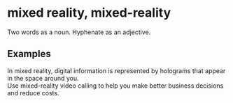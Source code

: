 # mixed reality, mixed-reality

Two words as a noun. Hyphenate as an adjective.

## Examples

In mixed reality, digital information is represented by holograms that appear in the space around you.  
Use mixed-reality video calling to help you make better business decisions and reduce costs.
